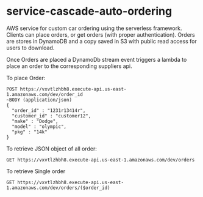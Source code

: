 # service-cascade-auto-ordering
AWS service for custom car ordering using the serverless framework. Clients can place orders, or get orders (with proper authentication). Orders are stores in DynamoDB and a copy saved in S3 with public read access for users to download.

Once Orders are placed a DynamoDb stream event triggers a lambda to place an order to the corresponding suppliers api.

To place Order:
  ```
  POST https://vxvtlzhbh8.execute-api.us-east-1.amazonaws.com/dev/order_id
  ~BODY (application/json)
  {
	"order_id" : "1231r13414r",
	"customer_id" : "customer12",
	"make" : "Dodge",
	"model" : "olympic",
	"pkg" : "14k"
  }
```

To retrieve JSON object of all order: 
```
GET https://vxvtlzhbh8.execute-api.us-east-1.amazonaws.com/dev/orders
```

To retrieve Single order
```
GET https://vxvtlzhbh8.execute-api.us-east-1.amazonaws.com/dev/orders/($order_id)
```

